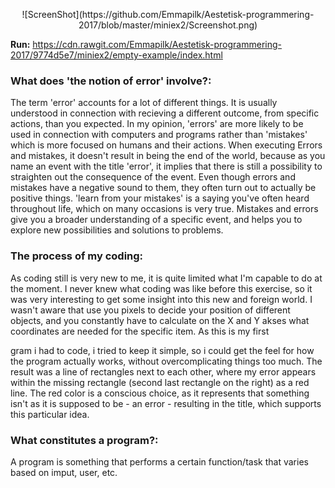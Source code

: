 <p align="center">![ScreenShot](https://github.com/Emmapilk/Aestetisk-programmering-2017/blob/master/miniex2/Screenshot.png)




<b>Run:</b> https://cdn.rawgit.com/Emmapilk/Aestetisk-programmering-2017/9774d5e7/miniex2/empty-example/index.html

<h3><b> What does 'the notion of error' involve?:</b></h3>
The term 'error' accounts for a lot of different things. It is usually understood in connection with recieving a different outcome, from specific actions, than you expected. In my opinion, 'errors' are more likely to be used in connection with computers and programs rather than 'mistakes' which is more focused on humans and their actions. When executing Errors and mistakes, it doesn't result in being the end of the world, because as you name an event with the title 'error', it implies that there is still a possibility to straighten out the consequence of the event. Even though errors and mistakes have a negative sound to them, they often turn out to actually be positive things. 'learn from your mistakes' is a saying you've often heard throughout life, which on many occasions is very true. Mistakes and errors give you a broader understanding of a specific event, and helps you to explore new possibilities and solutions to problems. 

<b><h3>The process of my coding:</h3></b>
As coding still is very new to me, it is quite limited what I'm capable to do at the moment. I never knew what coding was like before this exercise, so it was very interesting to get some insight into this new and foreign world. I wasn't aware that use you pixels to decide your position of different objects, and you constantly have to calculate on the X and Y akses what coordinates are needed for the specific item. As this is my first 

gram i had to code, i tried to keep it simple, so i could get the feel for how the program actually works, without overcomplicating things too much. The result was a line of rectangles next to each other, where my error appears within the missing rectangle (second last rectangle on the right) as a red line. The red color is a conscious choice, as it represents that something isn't as it is supposed to be - an error - resulting in the title, which supports this particular idea.


<b><h3>What constitutes a program?:</h3></b>
A program is something that performs a certain function/task that varies based on imput, user, etc. 
